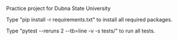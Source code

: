 Practice project for Dubna State University


Type "pip install -r requirements.txt" to install all required packages. 

Type "pytest --reruns 2 --tb=line -v -s tests/" to run all tests.
